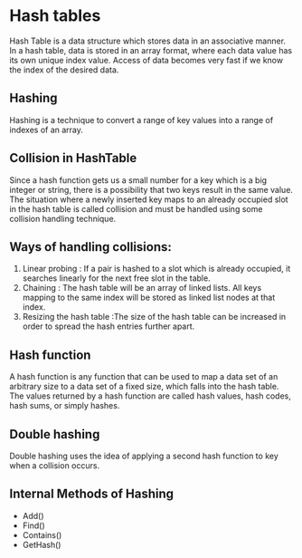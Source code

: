 # Hash tables
Hash Table is a data structure which stores data in an associative manner.
In a hash table, data is stored in an array format, where each data value has its own unique index value.
Access of data becomes very fast if we know the index of the desired data.

## Hashing
Hashing is a technique to convert a range of key values into a range of indexes of an array.

## Collision in HashTable
Since a hash function gets us a small number for a key which is a big integer or string, there is a possibility that two keys result in the same value.
The situation where a newly inserted key maps to an already occupied slot in the hash table is called collision and must be handled using some collision handling technique.

## Ways of handling collisions:
1. Linear probing : If a pair is hashed to a slot which is already occupied, it searches linearly for the next free slot in the table.
2. Chaining : The hash table will be an array of linked lists. All keys mapping to the same index will be stored as linked list nodes at that index.
3. Resizing the hash table :The size of the hash table can be increased in order to spread the hash entries further apart.

## Hash function
A hash function is any function that can be used to map a data set of an arbitrary size to a data set of a fixed size, which falls into the hash table. The values returned by a hash function are called hash values, hash codes, hash sums, or simply hashes.

## Double hashing
Double hashing uses the idea of applying a second hash function to key when a collision occurs.

## Internal Methods of Hashing
* Add()
* Find()
* Contains()
* GetHash()
